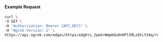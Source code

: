 <!-- Code generated for API Clients. DO NOT EDIT. -->

#### Example Request

```bash
curl \
-X GET \
-H "Authorization: Bearer {API_KEY}" \
-H "Ngrok-Version: 2" \
https://api.ngrok.com/edges/https/edghts_2pekrWmpKOuOnHPlIMLzQtLY24q/routes/edghtsrt_2pekrVyOsFM0Lmqgu1sM8DALrNy/user_agent_filter
```
